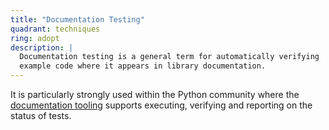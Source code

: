 ```yaml
---
title: "Documentation Testing"
quadrant: techniques
ring: adopt
description: |
  Documentation testing is a general term for automatically verifying
  example code where it appears in library documentation.
---
```


It is particularly strongly used within the Python community where the
[documentation tooling](https://www.sphinx-doc.org/en/master/usage/extensions/doctest.html)
supports executing, verifying and reporting on the status of tests.

